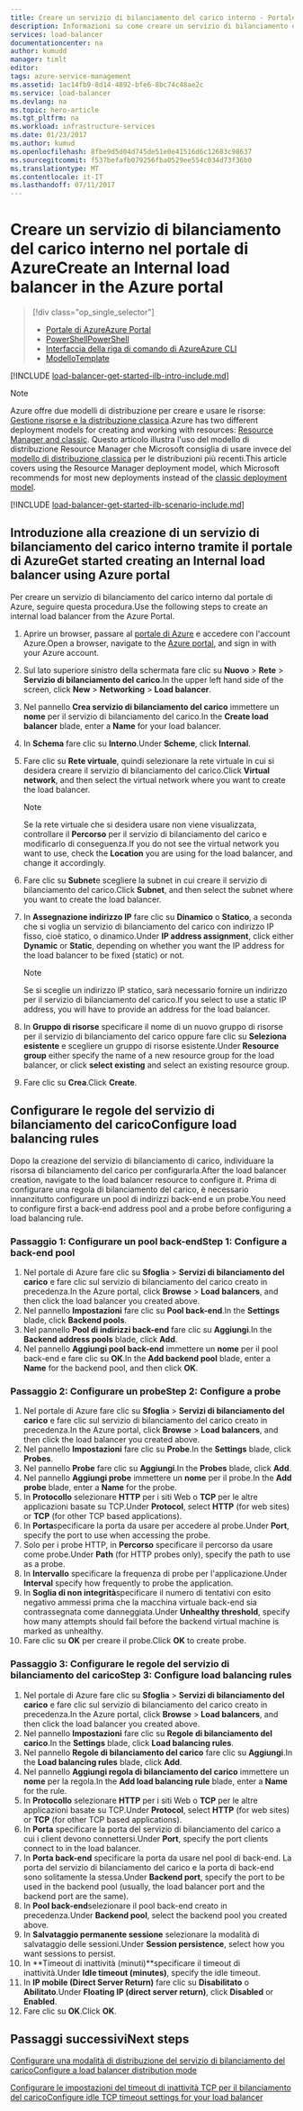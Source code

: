 ```yaml
---
title: Creare un servizio di bilanciamento del carico interno - Portale di Azure | Documentazione Microsoft
description: Informazioni su come creare un servizio di bilanciamento del carico interno in Resource Manager con il portale di Azure
services: load-balancer
documentationcenter: na
author: kumudd
manager: timlt
editor: 
tags: azure-service-management
ms.assetid: 1ac14fb9-8d14-4892-bfe6-8bc74c48ae2c
ms.service: load-balancer
ms.devlang: na
ms.topic: hero-article
ms.tgt_pltfrm: na
ms.workload: infrastructure-services
ms.date: 01/23/2017
ms.author: kumud
ms.openlocfilehash: 8fbe9d5d04d745de51e0e41516d6c12683c98637
ms.sourcegitcommit: f537befafb079256fba0529ee554c034d73f36b0
ms.translationtype: MT
ms.contentlocale: it-IT
ms.lasthandoff: 07/11/2017
---
```

# <a name="create-an-internal-load-balancer-in-the-azure-portal"></a><span data-ttu-id="82e36-103">Creare un servizio di bilanciamento del carico interno nel portale di Azure</span><span class="sxs-lookup"><span data-stu-id="82e36-103">Create an Internal load balancer in the Azure portal</span></span>

> [!div class="op_single_selector"]
> * [<span data-ttu-id="82e36-104">Portale di Azure</span><span class="sxs-lookup"><span data-stu-id="82e36-104">Azure Portal</span></span>](../load-balancer/load-balancer-get-started-ilb-arm-portal.md)
> * [<span data-ttu-id="82e36-105">PowerShell</span><span class="sxs-lookup"><span data-stu-id="82e36-105">PowerShell</span></span>](../load-balancer/load-balancer-get-started-ilb-arm-ps.md)
> * [<span data-ttu-id="82e36-106">Interfaccia della riga di comando di Azure</span><span class="sxs-lookup"><span data-stu-id="82e36-106">Azure CLI</span></span>](../load-balancer/load-balancer-get-started-ilb-arm-cli.md)
> * [<span data-ttu-id="82e36-107">Modello</span><span class="sxs-lookup"><span data-stu-id="82e36-107">Template</span></span>](../load-balancer/load-balancer-get-started-ilb-arm-template.md)

[!INCLUDE [load-balancer-get-started-ilb-intro-include.md](../../includes/load-balancer-get-started-ilb-intro-include.md)]

> [!NOTE]
> <span data-ttu-id="82e36-108">Azure offre due modelli di distribuzione per creare e usare le risorse: [Gestione risorse e la distribuzione classica](../azure-resource-manager/resource-manager-deployment-model.md).</span><span class="sxs-lookup"><span data-stu-id="82e36-108">Azure has two different deployment models for creating and working with resources:  [Resource Manager and classic](../azure-resource-manager/resource-manager-deployment-model.md).</span></span>  <span data-ttu-id="82e36-109">Questo articolo illustra l'uso del modello di distribuzione Resource Manager che Microsoft consiglia di usare invece del [modello di distribuzione classica](load-balancer-get-started-ilb-classic-ps.md) per le distribuzioni più recenti.</span><span class="sxs-lookup"><span data-stu-id="82e36-109">This article covers using the Resource Manager deployment model, which Microsoft recommends for most new deployments instead of the [classic deployment model](load-balancer-get-started-ilb-classic-ps.md).</span></span>

[!INCLUDE [load-balancer-get-started-ilb-scenario-include.md](../../includes/load-balancer-get-started-ilb-scenario-include.md)]

## <a name="get-started-creating-an-internal-load-balancer-using-azure-portal"></a><span data-ttu-id="82e36-110">Introduzione alla creazione di un servizio di bilanciamento del carico interno tramite il portale di Azure</span><span class="sxs-lookup"><span data-stu-id="82e36-110">Get started creating an Internal load balancer using Azure portal</span></span>

<span data-ttu-id="82e36-111">Per creare un servizio di bilanciamento del carico interno dal portale di Azure, seguire questa procedura.</span><span class="sxs-lookup"><span data-stu-id="82e36-111">Use the following steps to create an internal load balancer from the Azure Portal.</span></span>

1. <span data-ttu-id="82e36-112">Aprire un browser, passare al [portale di Azure](http://portal.azure.com) e accedere con l'account Azure.</span><span class="sxs-lookup"><span data-stu-id="82e36-112">Open a browser, navigate to the [Azure portal](http://portal.azure.com), and sign in with your Azure account.</span></span>
2. <span data-ttu-id="82e36-113">Sul lato superiore sinistro della schermata fare clic su **Nuovo** > **Rete** > **Servizio di bilanciamento del carico**.</span><span class="sxs-lookup"><span data-stu-id="82e36-113">In the upper left hand side of the screen, click **New** > **Networking** > **Load balancer**.</span></span>
3. <span data-ttu-id="82e36-114">Nel pannello **Crea servizio di bilanciamento del carico** immettere un **nome** per il servizio di bilanciamento del carico.</span><span class="sxs-lookup"><span data-stu-id="82e36-114">In the **Create load balancer** blade, enter a **Name** for your load balancer.</span></span>
4. <span data-ttu-id="82e36-115">In **Schema** fare clic su **Interno**.</span><span class="sxs-lookup"><span data-stu-id="82e36-115">Under **Scheme**, click **Internal**.</span></span>
5. <span data-ttu-id="82e36-116">Fare clic su **Rete virtuale**, quindi selezionare la rete virtuale in cui si desidera creare il servizio di bilanciamento del carico.</span><span class="sxs-lookup"><span data-stu-id="82e36-116">Click **Virtual network**, and then select the virtual network where you want to create the load balancer.</span></span>

   > [!NOTE]
   > <span data-ttu-id="82e36-117">Se la rete virtuale che si desidera usare non viene visualizzata, controllare il **Percorso** per il servizio di bilanciamento del carico e modificarlo di conseguenza.</span><span class="sxs-lookup"><span data-stu-id="82e36-117">If you do not see the virtual network you want to use, check the **Location** you are using for the load balancer, and change it accordingly.</span></span>

6. <span data-ttu-id="82e36-118">Fare clic su **Subnet**e scegliere la subnet in cui creare il servizio di bilanciamento del carico.</span><span class="sxs-lookup"><span data-stu-id="82e36-118">Click **Subnet**, and then select the subnet where you want to create the load balancer.</span></span>
7. <span data-ttu-id="82e36-119">In **Assegnazione indirizzo IP** fare clic su **Dinamico** o **Statico**, a seconda che si voglia un servizio di bilanciamento del carico con indirizzo IP fisso, cioè statico, o dinamico.</span><span class="sxs-lookup"><span data-stu-id="82e36-119">Under **IP address assignment**, click either **Dynamic** or **Static**, depending on whether you want the IP address for the load balancer to be fixed (static) or not.</span></span>

   > [!NOTE]
   > <span data-ttu-id="82e36-120">Se si sceglie un indirizzo IP statico, sarà necessario fornire un indirizzo per il servizio di bilanciamento del carico.</span><span class="sxs-lookup"><span data-stu-id="82e36-120">If you select to use a static IP address, you will have to provide an address for the load balancer.</span></span>

8. <span data-ttu-id="82e36-121">In **Gruppo di risorse** specificare il nome di un nuovo gruppo di risorse per il servizio di bilanciamento del carico oppure fare clic su **Seleziona esistente** e scegliere un gruppo di risorse esistente.</span><span class="sxs-lookup"><span data-stu-id="82e36-121">Under **Resource group** either specify the name of a new resource group for the load balancer, or click **select existing** and select an existing resource group.</span></span>
9. <span data-ttu-id="82e36-122">Fare clic su **Crea**.</span><span class="sxs-lookup"><span data-stu-id="82e36-122">Click **Create**.</span></span>

## <a name="configure-load-balancing-rules"></a><span data-ttu-id="82e36-123">Configurare le regole del servizio di bilanciamento del carico</span><span class="sxs-lookup"><span data-stu-id="82e36-123">Configure load balancing rules</span></span>

<span data-ttu-id="82e36-124">Dopo la creazione del servizio di bilanciamento di carico, individuare la risorsa di bilanciamento del carico per configurarla.</span><span class="sxs-lookup"><span data-stu-id="82e36-124">After the load balancer creation, navigate to the load balancer resource to configure it.</span></span>
<span data-ttu-id="82e36-125">Prima di configurare una regola di bilanciamento del carico, è necessario innanzitutto configurare un pool di indirizzi back-end e un probe.</span><span class="sxs-lookup"><span data-stu-id="82e36-125">You need to configure first a back-end address pool and a probe before configuring a load balancing rule.</span></span>

### <a name="step-1-configure-a-back-end-pool"></a><span data-ttu-id="82e36-126">Passaggio 1: Configurare un pool back-end</span><span class="sxs-lookup"><span data-stu-id="82e36-126">Step 1: Configure a back-end pool</span></span>

1. <span data-ttu-id="82e36-127">Nel portale di Azure fare clic su **Sfoglia** > **Servizi di bilanciamento del carico** e fare clic sul servizio di bilanciamento del carico creato in precedenza.</span><span class="sxs-lookup"><span data-stu-id="82e36-127">In the Azure portal, click **Browse** > **Load balancers**, and then click the load balancer you created above.</span></span>
2. <span data-ttu-id="82e36-128">Nel pannello **Impostazioni** fare clic su **Pool back-end**.</span><span class="sxs-lookup"><span data-stu-id="82e36-128">In the **Settings** blade, click **Backend pools**.</span></span>
3. <span data-ttu-id="82e36-129">Nel pannello **Pool di indirizzi back-end** fare clic su **Aggiungi**.</span><span class="sxs-lookup"><span data-stu-id="82e36-129">In the **Backend address pools** blade, click **Add**.</span></span>
4. <span data-ttu-id="82e36-130">Nel pannello **Aggiungi pool back-end** immettere un **nome** per il pool back-end e fare clic su **OK**.</span><span class="sxs-lookup"><span data-stu-id="82e36-130">In the **Add backend pool** blade, enter a **Name** for the backend pool, and then click **OK**.</span></span>

### <a name="step-2-configure-a-probe"></a><span data-ttu-id="82e36-131">Passaggio 2: Configurare un probe</span><span class="sxs-lookup"><span data-stu-id="82e36-131">Step 2: Configure a probe</span></span>

1. <span data-ttu-id="82e36-132">Nel portale di Azure fare clic su **Sfoglia** > **Servizi di bilanciamento del carico** e fare clic sul servizio di bilanciamento del carico creato in precedenza.</span><span class="sxs-lookup"><span data-stu-id="82e36-132">In the Azure portal, click **Browse** > **Load balancers**, and then click the load balancer you created above.</span></span>
2. <span data-ttu-id="82e36-133">Nel pannello **Impostazioni** fare clic su **Probe**.</span><span class="sxs-lookup"><span data-stu-id="82e36-133">In the **Settings** blade, click **Probes**.</span></span>
3. <span data-ttu-id="82e36-134">Nel pannello **Probe** fare clic su **Aggiungi**.</span><span class="sxs-lookup"><span data-stu-id="82e36-134">In the **Probes**  blade, click **Add**.</span></span>
4. <span data-ttu-id="82e36-135">Nel pannello **Aggiungi probe** immettere un **nome** per il probe.</span><span class="sxs-lookup"><span data-stu-id="82e36-135">In the **Add probe** blade, enter a **Name** for the probe.</span></span>
5. <span data-ttu-id="82e36-136">In **Protocollo** selezionare **HTTP** per i siti Web o **TCP** per le altre applicazioni basate su TCP.</span><span class="sxs-lookup"><span data-stu-id="82e36-136">Under **Protocol**, select **HTTP** (for web sites) or **TCP** (for other TCP based applications).</span></span>
6. <span data-ttu-id="82e36-137">In **Porta**specificare la porta da usare per accedere al probe.</span><span class="sxs-lookup"><span data-stu-id="82e36-137">Under **Port**, specify the port to use when accessing the probe.</span></span>
7. <span data-ttu-id="82e36-138">Solo per i probe HTTP, in **Percorso** specificare il percorso da usare come probe.</span><span class="sxs-lookup"><span data-stu-id="82e36-138">Under **Path** (for HTTP probes only), specify the path to use as a probe.</span></span>
8. <span data-ttu-id="82e36-139">In **Intervallo** specificare la frequenza di probe per l'applicazione.</span><span class="sxs-lookup"><span data-stu-id="82e36-139">Under **Interval** specify how frequently to probe the application.</span></span>
9. <span data-ttu-id="82e36-140">In **Soglia di non integrità**specificare il numero di tentativi con esito negativo ammessi prima che la macchina virtuale back-end sia contrassegnata come danneggiata.</span><span class="sxs-lookup"><span data-stu-id="82e36-140">Under **Unhealthy threshold**, specify how many attempts should fail before the backend virtual machine is marked as unhealthy.</span></span>
10. <span data-ttu-id="82e36-141">Fare clic su **OK** per creare il probe.</span><span class="sxs-lookup"><span data-stu-id="82e36-141">Click **OK** to create probe.</span></span>

### <a name="step-3-configure-load-balancing-rules"></a><span data-ttu-id="82e36-142">Passaggio 3: Configurare le regole del servizio di bilanciamento del carico</span><span class="sxs-lookup"><span data-stu-id="82e36-142">Step 3: Configure load balancing rules</span></span>

1. <span data-ttu-id="82e36-143">Nel portale di Azure fare clic su **Sfoglia** > **Servizi di bilanciamento del carico** e fare clic sul servizio di bilanciamento del carico creato in precedenza.</span><span class="sxs-lookup"><span data-stu-id="82e36-143">In the Azure portal, click **Browse** > **Load balancers**, and then click the load balancer you created above.</span></span>
2. <span data-ttu-id="82e36-144">Nel pannello **Impostazioni** fare clic su **Regole di bilanciamento del carico**.</span><span class="sxs-lookup"><span data-stu-id="82e36-144">In the **Settings** blade, click **Load balancing rules**.</span></span>
3. <span data-ttu-id="82e36-145">Nel pannello **Regole di bilanciamento del carico** fare clic su **Aggiungi**.</span><span class="sxs-lookup"><span data-stu-id="82e36-145">In the **Load balancing rules** blade, click **Add**.</span></span>
4. <span data-ttu-id="82e36-146">Nel pannello **Aggiungi regola di bilanciamento del carico** immettere un **nome** per la regola.</span><span class="sxs-lookup"><span data-stu-id="82e36-146">In the **Add load balancing rule** blade, enter a **Name** for the rule.</span></span>
5. <span data-ttu-id="82e36-147">In **Protocollo** selezionare **HTTP** per i siti Web o **TCP** per le altre applicazioni basate su TCP.</span><span class="sxs-lookup"><span data-stu-id="82e36-147">Under **Protocol**, select **HTTP** (for web sites) or **TCP** (for other TCP based applications).</span></span>
6. <span data-ttu-id="82e36-148">In **Porta** specificare la porta del servizio di bilanciamento del carico a cui i client devono connettersi.</span><span class="sxs-lookup"><span data-stu-id="82e36-148">Under **Port**, specify the port clients connect to in the load balancer.</span></span>
7. <span data-ttu-id="82e36-149">In **Porta back-end** specificare la porta da usare nel pool di back-end. La porta del servizio di bilanciamento del carico e la porta di back-end sono solitamente la stessa.</span><span class="sxs-lookup"><span data-stu-id="82e36-149">Under **Backend port**, specify the port to be used in the backend pool (usually, the load balancer port and the backend port are the same).</span></span>
8. <span data-ttu-id="82e36-150">In **Pool back-end**selezionare il pool back-end creato in precedenza.</span><span class="sxs-lookup"><span data-stu-id="82e36-150">Under **Backend pool**, select the backend pool you created above.</span></span>
9. <span data-ttu-id="82e36-151">In **Salvataggio permanente sessione** selezionare la modalità di salvataggio delle sessioni.</span><span class="sxs-lookup"><span data-stu-id="82e36-151">Under **Session persistence**, select how you want sessions to persist.</span></span>
10. <span data-ttu-id="82e36-152">In **Timeout di inattività (minuti)**specificare il timeout di inattività.</span><span class="sxs-lookup"><span data-stu-id="82e36-152">Under **Idle timeout (minutes)**, specify the idle timeout.</span></span>
11. <span data-ttu-id="82e36-153">In **IP mobile (Direct Server Return)** fare clic su **Disabilitato** o **Abilitato**.</span><span class="sxs-lookup"><span data-stu-id="82e36-153">Under **Floating IP (direct server return)**, click **Disabled** or **Enabled**.</span></span>
12. <span data-ttu-id="82e36-154">Fare clic su **OK**.</span><span class="sxs-lookup"><span data-stu-id="82e36-154">Click **OK**.</span></span>

## <a name="next-steps"></a><span data-ttu-id="82e36-155">Passaggi successivi</span><span class="sxs-lookup"><span data-stu-id="82e36-155">Next steps</span></span>

[<span data-ttu-id="82e36-156">Configurare una modalità di distribuzione del servizio di bilanciamento del carico</span><span class="sxs-lookup"><span data-stu-id="82e36-156">Configure a load balancer distribution mode</span></span>](load-balancer-distribution-mode.md)

[<span data-ttu-id="82e36-157">Configurare le impostazioni del timeout di inattività TCP per il bilanciamento del carico</span><span class="sxs-lookup"><span data-stu-id="82e36-157">Configure idle TCP timeout settings for your load balancer</span></span>](load-balancer-tcp-idle-timeout.md)

